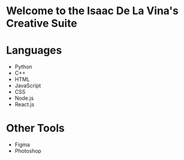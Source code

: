 <h1>
 Welcome to the Isaac De La Vina's Creative Suite 
</h1>


<h1>Languages</h1>
<ul>
<li>Python</li>
<li>C++</li>
<li>HTML</li>
<li>JavaScript</li>
<li>CSS</li>
 <li>Node.js</li>
 <li>React.js</li>
</ul>

<h1>Other Tools</h1>
<ul>
 <li>Figma</li>
 <li>Photoshop</li>
</ul>
